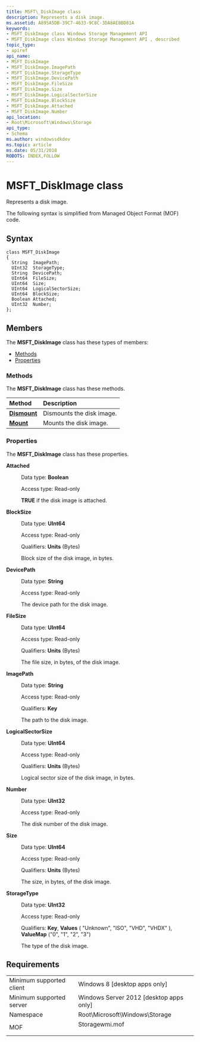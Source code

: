 ```yaml
---
title: MSFT\_DiskImage class
description: Represents a disk image.
ms.assetid: A895A5DB-39C7-4633-9C8C-3DA8AE8BD81A
keywords:
- MSFT_DiskImage class Windows Storage Management API
- MSFT_DiskImage class Windows Storage Management API , described
topic_type:
- apiref
api_name:
- MSFT_DiskImage
- MSFT_DiskImage.ImagePath
- MSFT_DiskImage.StorageType
- MSFT_DiskImage.DevicePath
- MSFT_DiskImage.FileSize
- MSFT_DiskImage.Size
- MSFT_DiskImage.LogicalSectorSize
- MSFT_DiskImage.BlockSize
- MSFT_DiskImage.Attached
- MSFT_DiskImage.Number
api_location:
- Root\Microsoft\Windows\Storage
api_type:
- Schema
ms.author: windowssdkdev
ms.topic: article
ms.date: 05/31/2018
ROBOTS: INDEX,FOLLOW
---
```


# MSFT\_DiskImage class

Represents a disk image.

The following syntax is simplified from Managed Object Format (MOF) code.

## Syntax

``` syntax
class MSFT_DiskImage
{
  String  ImagePath;
  UInt32  StorageType;
  String  DevicePath;
  UInt64  FileSize;
  UInt64  Size;
  UInt64  LogicalSectorSize;
  UInt64  BlockSize;
  Boolean Attached;
  UInt32  Number;
};
```

## Members

The **MSFT\_DiskImage** class has these types of members:

-   [Methods](#methods)
-   [Properties](#properties)

### Methods

The **MSFT\_DiskImage** class has these methods.



| Method                                      | Description                          |
|:--------------------------------------------|:-------------------------------------|
| [**Dismount**](msft-diskimage-dismount.md) | Dismounts the disk image.<br/> |
| [**Mount**](msft-diskimage-mount.md)       | Mounts the disk image.<br/>    |



 

### Properties

The **MSFT\_DiskImage** class has these properties.

<dl> <dt>

**Attached**
</dt> <dd> <dl> <dt>

Data type: **Boolean**
</dt> <dt>

Access type: Read-only
</dt> </dl>

**TRUE** if the disk image is attached.

</dd> <dt>

**BlockSize**
</dt> <dd> <dl> <dt>

Data type: **UInt64**
</dt> <dt>

Access type: Read-only
</dt> <dt>

Qualifiers: **Units** (Bytes)
</dt> </dl>

Block size of the disk image, in bytes.

</dd> <dt>

**DevicePath**
</dt> <dd> <dl> <dt>

Data type: **String**
</dt> <dt>

Access type: Read-only
</dt> </dl>

The device path for the disk image.

</dd> <dt>

**FileSize**
</dt> <dd> <dl> <dt>

Data type: **UInt64**
</dt> <dt>

Access type: Read-only
</dt> <dt>

Qualifiers: **Units** (Bytes)
</dt> </dl>

The file size, in bytes, of the disk image.

</dd> <dt>

**ImagePath**
</dt> <dd> <dl> <dt>

Data type: **String**
</dt> <dt>

Access type: Read-only
</dt> <dt>

Qualifiers: **Key**
</dt> </dl>

The path to the disk image.

</dd> <dt>

**LogicalSectorSize**
</dt> <dd> <dl> <dt>

Data type: **UInt64**
</dt> <dt>

Access type: Read-only
</dt> <dt>

Qualifiers: **Units** (Bytes)
</dt> </dl>

Logical sector size of the disk image, in bytes.

</dd> <dt>

**Number**
</dt> <dd> <dl> <dt>

Data type: **UInt32**
</dt> <dt>

Access type: Read-only
</dt> </dl>

The disk number of the disk image.

</dd> <dt>

**Size**
</dt> <dd> <dl> <dt>

Data type: **UInt64**
</dt> <dt>

Access type: Read-only
</dt> <dt>

Qualifiers: **Units** (Bytes)
</dt> </dl>

The size, in bytes, of the disk image.

</dd> <dt>

**StorageType**
</dt> <dd> <dl> <dt>

Data type: **UInt32**
</dt> <dt>

Access type: Read-only
</dt> <dt>

Qualifiers: **Key**, **Values** ( "Unknown", "ISO", "VHD", "VHDX" ), **ValueMap** ("0", "1", "2", "3")
</dt> </dl>

The type of the disk image.

</dd> </dl>

## Requirements



|                                     |                                                                                           |
|-------------------------------------|-------------------------------------------------------------------------------------------|
| Minimum supported client<br/> | Windows 8 \[desktop apps only\]<br/>                                                |
| Minimum supported server<br/> | Windows Server 2012 \[desktop apps only\]<br/>                                      |
| Namespace<br/>                | Root\\Microsoft\\Windows\\Storage<br/>                                              |
| MOF<br/>                      | <dl> <dt>Storagewmi.mof</dt> </dl> |



 

 





